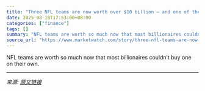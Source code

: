 ```yaml
---
title: "Three NFL teams are now worth over $10 billion — and one of them cost just $500 when it was founded"
date: 2025-08-18T17:53:00+08:00
categories: ["finance"]
tags: []
summary: "NFL teams are worth so much now that most billionaires couldn’t buy one on their own."
source_url: "https://www.marketwatch.com/story/three-nfl-teams-are-now-worth-over-10-billion-and-one-of-them-cost-just-500-when-it-was-founded-6e17ef25?mod=mw_rss_topstories"
---
```


NFL teams are worth so much now that most billionaires couldn’t buy one on their own.

---

*来源: [原文链接](https://www.marketwatch.com/story/three-nfl-teams-are-now-worth-over-10-billion-and-one-of-them-cost-just-500-when-it-was-founded-6e17ef25?mod=mw_rss_topstories)*
